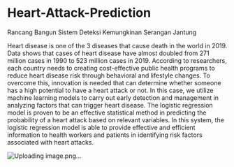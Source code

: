 # Heart-Attack-Prediction
Rancang Bangun Sistem Deteksi Kemungkinan Serangan Jantung

 Heart disease is one of the 3 diseases that cause death in the world in 2019. Data shows that cases of heart disease have almost
doubled from 271 million cases in 1990 to 523 million cases in 2019. According to researchers, each country needs to creating cost-effective public
health programs to reduce heart disease risk through behavioral and lifestyle changes. To overcome this, innovation is needed that can determine
whether someone has a high potential to have a heart attack or not. In this case, we utilize machine learning models to carry out early detection and
management in analyzing factors that can trigger heart disease. The logistic regression model is proven to be an effective statistical method in
predicting the probability of a heart attack based on relevant variables. In this system, the logistic regression model is able to provide effective and
efficient information to health workers and patients in identifying risk factors associated with heart attacks.



![Uploading image.png…]()


